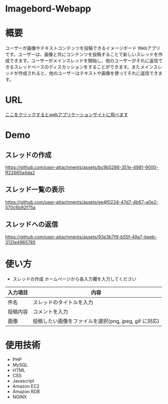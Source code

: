 # Imagebord-Webapp

# 概要

ユーザーが画像やテキストコンテンツを投稿できるイメージボード Webアプリです。ユーザーは、画像と共にコンテンツを投稿することで新しいスレッドを作成できます。ユーザーがメインスレッドを開始し、他のユーザーがそれに返信できるスレッドベースのディスカッションをすることができます。またメインスレッドが作成されると、他のユーザーはテキストや画像を使ってそれに返信できます。

# URL

[ここをクリックするとwebアプリケーションサイトに飛べます
](https://imageboard.mdtohtml.com)

# Demo

## スレッドの作成

https://github.com/user-attachments/assets/bc9b5286-351e-4981-9000-ff22665a4da2



## スレッド一覧の表示


https://github.com/user-attachments/assets/ee4f0234-47d7-4b67-a0e2-570c6b92f75a




## スレッドへの返信



https://github.com/user-attachments/assets/93e3b7f9-b55f-49a7-beeb-3131e4965785




# 使い方
- スレッドの作成
ホームページから各入力欄を入力してください


| 入力項目 | 内容 |
| ---- | ---- |
| 件名 | スレッドのタイトルを入力 |
| 投稿内容 | コメントを入力 |
| 画像 | 投稿したい画像をファイルを選択(png, jpeg, gif に対応) |


# 使用技術
- PHP
- MySQL
- HTML
- CSS
- Javascript
- Amazon EC2
- Amazon RDB
- NGINX

